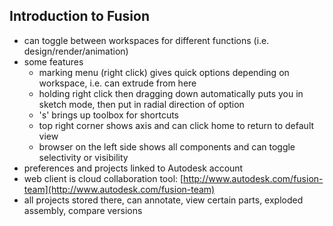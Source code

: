 ## Introduction to Fusion

- can toggle between workspaces for different functions (i.e. design/render/animation)
- some features
  - marking menu (right click) gives quick options depending on workspace, i.e. can extrude from here
  - holding right click then dragging down automatically puts you in sketch mode, then put in radial direction of option
  - 's' brings up toolbox for shortcuts
  - top right corner shows axis and can click home to return to default view
  - browser on the left side shows all components and can toggle selectivity or visibility
- preferences and projects linked to Autodesk account
- web client is cloud collaboration tool: [http://www.autodesk.com/fusion-team](http://www.autodesk.com/fusion-team)
- all projects stored there, can annotate, view certain parts, exploded assembly, compare versions
